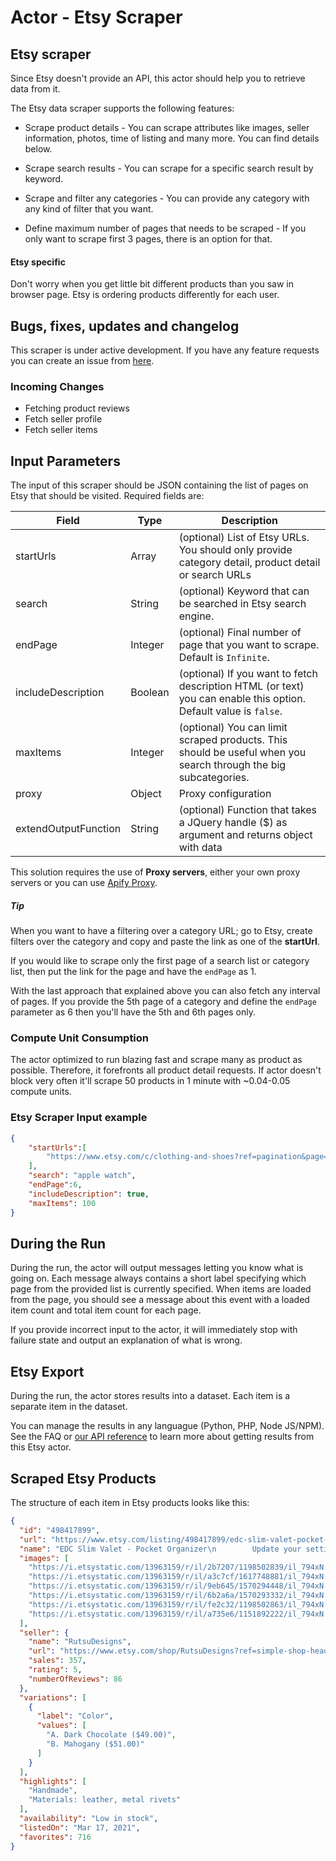 # Actor - Etsy Scraper

## Etsy scraper

Since Etsy doesn't provide an API, this actor should help you to retrieve data from it.

The Etsy data scraper supports the following features:

- Scrape product details - You can scrape attributes like images, seller information, photos, time of listing and many more. You can find details below.

- Scrape search results - You can scrape for a specific search result by keyword.

- Scrape and filter any categories - You can provide any category with any kind of filter that you want.

- Define maximum number of pages that needs to be scraped - If you only want to scrape first 3 pages, there is an option for that.


#### Etsy specific
Don't worry when you get little bit different products than you saw in browser page. Etsy is ordering products differently for each user.

## Bugs, fixes, updates and changelog
This scraper is under active development. If you have any feature requests you can create an issue from [here](https://github.com/tugkan/etsy-scraper/issues).

### Incoming Changes
- Fetching product reviews
- Fetch seller profile
- Fetch seller items


## Input Parameters

The input of this scraper should be JSON containing the list of pages on Etsy that should be visited. Required fields are:

| Field | Type | Description |
| ----- | ---- | ----------- |
| startUrls | Array | (optional) List of Etsy URLs. You should only provide category detail, product detail or search URLs |
| search | String | (optional) Keyword that can be searched in Etsy search engine. |
| endPage | Integer | (optional) Final number of page that you want to scrape. Default is `Infinite`. |
| includeDescription | Boolean | (optional) If you want to fetch description HTML (or text) you can enable this option. Default value is `false`.  |
| maxItems | Integer | (optional) You can limit scraped products. This should be useful when you search through the big subcategories.|
| proxy | Object | Proxy configuration |
| extendOutputFunction | String | (optional) Function that takes a JQuery handle ($) as argument and returns object with data |
This solution requires the use of **Proxy servers**, either your own proxy servers or you can use <a href="https://www.apify.com/docs/proxy">Apify Proxy</a>.

##### Tip
When you want to have a filtering over a category URL; go to Etsy, create filters over the category and copy and paste the link as one of the **startUrl**.

If you would like to scrape only the first page of a search list or category list, then put the link for the page and have the `endPage` as 1.

With the last approach that explained above you can also fetch any interval of pages. If you provide the 5th page of a category and define the `endPage` parameter as 6 then you'll have the 5th and 6th pages only.

### Compute Unit Consumption
The actor optimized to run blazing fast and scrape many as product as possible. Therefore, it forefronts all product detail requests. If actor doesn't block very often it'll scrape 50 products in 1 minute with ~0.04-0.05 compute units.

### Etsy Scraper Input example
```json
{
	"startUrls":[
		"https://www.etsy.com/c/clothing-and-shoes?ref=pagination&page=4"
	],
	"search": "apple watch",
	"endPage":6,
	"includeDescription": true,
	"maxItems": 100
}

```

## During the Run

During the run, the actor will output messages letting you know what is going on. Each message always contains a short label specifying which page from the provided list is currently specified.
When items are loaded from the page, you should see a message about this event with a loaded item count and total item count for each page.

If you provide incorrect input to the actor, it will immediately stop with failure state and output an explanation of what is wrong.

## Etsy Export

During the run, the actor stores results into a dataset. Each item is a separate item in the dataset.

You can manage the results in any languague (Python, PHP, Node JS/NPM). See the FAQ or <a href="https://www.apify.com/docs/api" target="blank">our API reference</a> to learn more about getting results from this Etsy actor.

## Scraped Etsy Products
The structure of each item in Etsy products looks like this:

```json
{
  "id": "498417899",
  "url": "https://www.etsy.com/listing/498417899/edc-slim-valet-pocket-organizer?ga_order=most_relevant&ga_search_type=all&ga_view_type=gallery&ga_search_query=&ref=sr_gallery-4-29&frs=1&cns=1&col=1",
  "name": "EDC Slim Valet - Pocket Organizer\n        Update your settings",
  "images": [
    "https://i.etsystatic.com/13963159/r/il/2b7207/1198502839/il_794xN.1198502839_olzc.jpg",
    "https://i.etsystatic.com/13963159/r/il/a3c7cf/1617748881/il_794xN.1617748881_1o26.jpg",
    "https://i.etsystatic.com/13963159/r/il/9eb645/1570294448/il_794xN.1570294448_oe8w.jpg",
    "https://i.etsystatic.com/13963159/r/il/6b2a6a/1570293332/il_794xN.1570293332_8z6i.jpg",
    "https://i.etsystatic.com/13963159/r/il/fe2c32/1198502863/il_794xN.1198502863_2baa.jpg",
    "https://i.etsystatic.com/13963159/r/il/a735e6/1151892222/il_794xN.1151892222_95a2.jpg"
  ],
  "seller": {
    "name": "RutsuDesigns",
    "url": "https://www.etsy.com/shop/RutsuDesigns?ref=simple-shop-header-name&listing_id=498417899",
    "sales": 357,
    "rating": 5,
    "numberOfReviews": 86
  },
  "variations": [
    {
      "label": "Color",
      "values": [
        "A. Dark Chocolate ($49.00)",
        "B. Mahogany ($51.00)"
      ]
    }
  ],
  "highlights": [
    "Handmade",
    "Materials: leather, metal rivets"
  ],
  "availability": "Low in stock",
  "listedOn": "Mar 17, 2021",
  "favorites": 716
}

```
